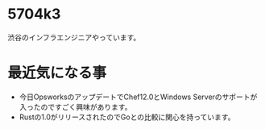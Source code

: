 # 5704k3

渋谷のインフラエンジニアやっています。

# 最近気になる事

- 今日OpsworksのアップデートでChef12.0とWindows Serverのサポートが入ったのですごく興味があります。
- Rustの1.0がリリースされたのでGoとの比較に関心を持っています。

